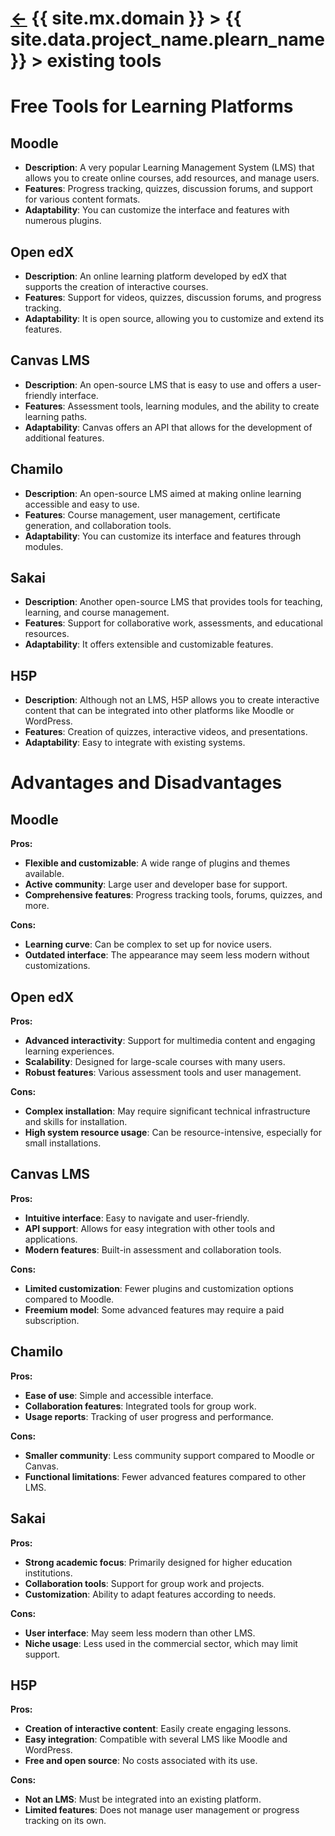 

[//]: #(Reference)
[homepage]:   README

# [&larr;][homepage] {{ site.mx.domain }} > {{ site.data.project_name.plearn_name }} > existing tools





# Free Tools for Learning Platforms

## Moodle
- **Description**: A very popular Learning Management System (LMS) that allows you to create online courses, add resources, and manage users.
- **Features**: Progress tracking, quizzes, discussion forums, and support for various content formats.
- **Adaptability**: You can customize the interface and features with numerous plugins.

## Open edX
- **Description**: An online learning platform developed by edX that supports the creation of interactive courses.
- **Features**: Support for videos, quizzes, discussion forums, and progress tracking.
- **Adaptability**: It is open source, allowing you to customize and extend its features.

## Canvas LMS
- **Description**: An open-source LMS that is easy to use and offers a user-friendly interface.
- **Features**: Assessment tools, learning modules, and the ability to create learning paths.
- **Adaptability**: Canvas offers an API that allows for the development of additional features.

## Chamilo
- **Description**: An open-source LMS aimed at making online learning accessible and easy to use.
- **Features**: Course management, user management, certificate generation, and collaboration tools.
- **Adaptability**: You can customize its interface and features through modules.

## Sakai
- **Description**: Another open-source LMS that provides tools for teaching, learning, and course management.
- **Features**: Support for collaborative work, assessments, and educational resources.
- **Adaptability**: It offers extensible and customizable features.

## H5P
- **Description**: Although not an LMS, H5P allows you to create interactive content that can be integrated into other platforms like Moodle or WordPress.
- **Features**: Creation of quizzes, interactive videos, and presentations.
- **Adaptability**: Easy to integrate with existing systems.


# Advantages and Disadvantages

## Moodle

**Pros:**
- **Flexible and customizable**: A wide range of plugins and themes available.
- **Active community**: Large user and developer base for support.
- **Comprehensive features**: Progress tracking tools, forums, quizzes, and more.

**Cons:**
- **Learning curve**: Can be complex to set up for novice users.
- **Outdated interface**: The appearance may seem less modern without customizations.



## Open edX

**Pros:**
- **Advanced interactivity**: Support for multimedia content and engaging learning experiences.
- **Scalability**: Designed for large-scale courses with many users.
- **Robust features**: Various assessment tools and user management.

**Cons:**
- **Complex installation**: May require significant technical infrastructure and skills for installation.
- **High system resource usage**: Can be resource-intensive, especially for small installations.



## Canvas LMS

**Pros:**
- **Intuitive interface**: Easy to navigate and user-friendly.
- **API support**: Allows for easy integration with other tools and applications.
- **Modern features**: Built-in assessment and collaboration tools.

**Cons:**
- **Limited customization**: Fewer plugins and customization options compared to Moodle.
- **Freemium model**: Some advanced features may require a paid subscription.



## Chamilo

**Pros:**
- **Ease of use**: Simple and accessible interface.
- **Collaboration features**: Integrated tools for group work.
- **Usage reports**: Tracking of user progress and performance.

**Cons:**
- **Smaller community**: Less community support compared to Moodle or Canvas.
- **Functional limitations**: Fewer advanced features compared to other LMS.



## Sakai

**Pros:**
- **Strong academic focus**: Primarily designed for higher education institutions.
- **Collaboration tools**: Support for group work and projects.
- **Customization**: Ability to adapt features according to needs.

**Cons:**
- **User interface**: May seem less modern than other LMS.
- **Niche usage**: Less used in the commercial sector, which may limit support.



## H5P

**Pros:**
- **Creation of interactive content**: Easily create engaging lessons.
- **Easy integration**: Compatible with several LMS like Moodle and WordPress.
- **Free and open source**: No costs associated with its use.

**Cons:**
- **Not an LMS**: Must be integrated into an existing platform.
- **Limited features**: Does not manage user management or progress tracking on its own.

 

